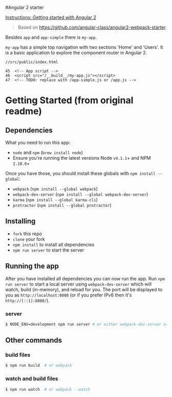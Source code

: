 #Angular 2 starter

[Instructions: Getting started with Angular 2](https://docs.google.com/document/d/1MkpvTNfmxHwdSv9rQyQIvjRLnoGk4rvkNMkOEWTPkCw/edit#heading=h.fn3zh8ljy85u)

> Based on https://github.com/angular-class/angular2-webpack-starter.

Besides `app` and `app-simple` there is `my-app`. 

`my-app` has a simple top navigation with two sections 'Home' and 'Users'. It is a basic application to explore the component router in Angular 2.

```
//src/public/index.html

45  <!-- App script -->
46  <script src="/__build__/my-app.js"></script>
47  <!-- TODO: replace with /app-simple.js or /app.js -->
```

# Getting Started (from original readme)
## Dependencies
What you need to run this app:
* `node` and `npm` (`brew install node`)
* Ensure you're running the latest versions Node `v4.1.1`+ and NPM `2.10.0`+

Once you have those, you should install these globals with `npm install --global`:
* `webpack` (`npm install --global webpack`)
* `webpack-dev-server` (`npm install --global webpack-dev-server`)
* `karma` (`npm install --global karma-cli`)
* `protractor` (`npm install --global protractor`)

## Installing
* `fork` this repo
* `clone` your fork
* `npm install` to install all dependencies
* `npm run server` to start the server

## Running the app
After you have installed all dependencies you can now run the app. Run `npm run server` to start a local server using `webpack-dev-server` which will watch, build (in-memory), and reload for you. The port will be displayed to you as `http://localhost:8080` (or if you prefer IPv6 then it's `http://[::1]:8080/`).
 
### server
```bash
$ NODE_ENV=development npm run server # or either webpack-dev-server or npm run express
```

## Other commands 

### build files
```bash
$ npm run build  # or webpack
```

### watch and build files
```bash
$ npm run watch  # or webpack --watch
```

